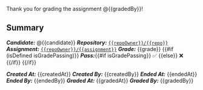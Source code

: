 Thank you for grading the assignment @{{gradedBy}}!

## Summary

_**Candidate:**_ @{{candidate}}
_**Repository:**_ [`{{repoOwner}}/{{repo}}`](https://github.com/{{repoOwner}}/{{repo}})
_**Assignment:**_ [`{{repoOwner}}/{{assignment}}`](https://github.com/{{repoOwner}}/{{assignment}})
_**Grade:**_ {{grade}}
{{#if (isDefined isGradePassing)}}
_**Pass:**_{{#if isGradePassing}} ✅ {{else}} ❌ {{/if}}
{{/if}}

_**Created At:**_ {{createdAt}}
_**Created By:**_ {{createdBy}}
_**Ended At:**_ {{endedAt}}
_**Ended By:**_ {{endedBy}}
_**Graded At:**_ {{gradedAt}}
_**Graded By:**_ {{gradedBy}}